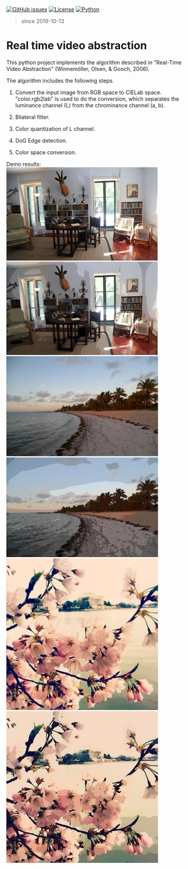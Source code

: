 [![GitHub issues](https://img.shields.io/github/issues/Naereen/StrapDown.js.svg)](https://github.com/BumbleBee0819/Real_time_video_abstraction/issues/)
[![License](https://img.shields.io/badge/license-MIT-yellow.svg)](https://opensource.org/licenses/MIT)
[![Python](https://img.shields.io/badge/language-Python-red.svg)]()
> since 2019-10-13

# Real time video abstraction
This python project implements the algorithm described in "Real-Time Video Abstraction" (Winnemöller, Olsen, & Gooch, 2006).


The algorithm includes the following steps.
1) Convert the input image from RGB space to CIELab space.
    "color.rgb2lab" is used to do the conversion, which separates the luminance channel (L) from the chrominance channel (a, b).

2) Bilateral filter.
3) Color quantization of L channel.
4) DoG Edge detection.
5) Color space conversion.


Demo results:
<br>
<img src="https://github.com/BumbleBee0819/Real-time-video-abstraction/blob/master/results/TestImage1.jpg" width="400"/> <img src="https://github.com/BumbleBee0819/Real-time-video-abstraction/blob/master/results/Final1.jpg" width="400"/>
<br>
<img src="https://github.com/BumbleBee0819/Real-time-video-abstraction/blob/master/results/TestImage2.png" width="400"/> <img src="https://github.com/BumbleBee0819/Real-time-video-abstraction/blob/master/results/Final2.jpg" width="400"/>
<br>
<img src="https://github.com/BumbleBee0819/Real-time-video-abstraction/blob/master/results/TestImage3.jpg" width="400"/> <img src="https://github.com/BumbleBee0819/Real-time-video-abstraction/blob/master/results/Final3.jpg" width="400"/>
